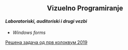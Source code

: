 ## <center> Vizuelno Programiranje </center>
#### _Laboratoriski, auditoriski i drugi vezbi_
* _Windows forms_</br>

[Решена задача од прв колоквум 
2019](course/ko1/Kolokvium2019/)
